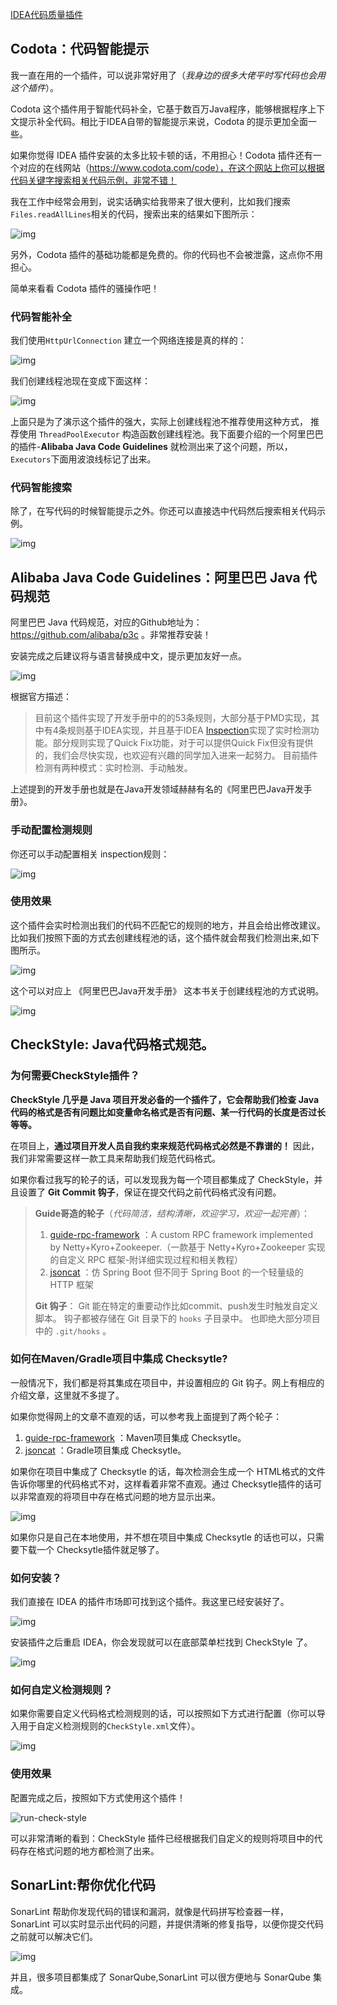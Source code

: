[IDEA代码质量插件](https://www.cnblogs.com/javaguide/p/13854134.html)



## Codota：代码智能提示

我一直在用的一个插件，可以说非常好用了（*我身边的很多大佬平时写代码也会用这个插件*）。

Codota 这个插件用于智能代码补全，它基于数百万Java程序，能够根据程序上下文提示补全代码。相比于IDEA自带的智能提示来说，Codota 的提示更加全面一些。

如果你觉得 IDEA 插件安装的太多比较卡顿的话，不用担心！Codota 插件还有一个对应的在线网站（https://www.codota.com/code），在这个网站上你可以根据代码关键字搜索相关代码示例，非常不错！

我在工作中经常会用到，说实话确实给我带来了很大便利，比如我们搜索 `Files.readAllLines`相关的代码，搜索出来的结果如下图所示：

![img](https://img2020.cnblogs.com/other/1843652/202010/1843652-20201021190055197-971556090.png)

另外，Codota 插件的基础功能都是免费的。你的代码也不会被泄露，这点你不用担心。

简单来看看 Codota 插件的骚操作吧！

### 代码智能补全

我们使用`HttpUrlConnection` 建立一个网络连接是真的样的：

![img](https://img2020.cnblogs.com/other/1843652/202010/1843652-20201021190056496-398351097.gif)

我们创建线程池现在变成下面这样：

![img](https://img2020.cnblogs.com/other/1843652/202010/1843652-20201021190057750-1605018579.gif)

上面只是为了演示这个插件的强大，实际上创建线程池不推荐使用这种方式， 推荐使用 `ThreadPoolExecutor` 构造函数创建线程池。我下面要介绍的一个阿里巴巴的插件-**Alibaba Java Code Guidelines** 就检测出来了这个问题，所以，`Executors`下面用波浪线标记了出来。

### 代码智能搜索

除了，在写代码的时候智能提示之外。你还可以直接选中代码然后搜索相关代码示例。

![img](https://img2020.cnblogs.com/other/1843652/202010/1843652-20201021190058074-1548370696.png)

## Alibaba Java Code Guidelines：阿里巴巴 Java 代码规范

阿里巴巴 Java 代码规范，对应的Github地址为：https://github.com/alibaba/p3c 。非常推荐安装！

安装完成之后建议将与语言替换成中文，提示更加友好一点。

![img](https://img2020.cnblogs.com/other/1843652/202010/1843652-20201021190058785-1515173002.png)

根据官方描述：

> 目前这个插件实现了开发手册中的的53条规则，大部分基于PMD实现，其中有4条规则基于IDEA实现，并且基于IDEA [Inspection](https://www.jetbrains.com/help/idea/code-inspection.html)实现了实时检测功能。部分规则实现了Quick Fix功能，对于可以提供Quick Fix但没有提供的，我们会尽快实现，也欢迎有兴趣的同学加入进来一起努力。 目前插件检测有两种模式：实时检测、手动触发。

上述提到的开发手册也就是在Java开发领域赫赫有名的《阿里巴巴Java开发手册》。

### 手动配置检测规则

你还可以手动配置相关 inspection规则：

![img](https://img2020.cnblogs.com/other/1843652/202010/1843652-20201021190059458-123822194.png)

### 使用效果

这个插件会实时检测出我们的代码不匹配它的规则的地方，并且会给出修改建议。比如我们按照下面的方式去创建线程池的话，这个插件就会帮我们检测出来,如下图所示。

![img](https://img2020.cnblogs.com/other/1843652/202010/1843652-20201021190059876-260929337.png)

这个可以对应上 《阿里巴巴Java开发手册》 这本书关于创建线程池的方式说明。

![img](https://img2020.cnblogs.com/other/1843652/202010/1843652-20201021190100296-1598656479.png)

## CheckStyle: Java代码格式规范。

### 为何需要CheckStyle插件？

**CheckStyle 几乎是 Java 项目开发必备的一个插件了，它会帮助我们检查 Java 代码的格式是否有问题比如变量命名格式是否有问题、某一行代码的长度是否过长等等。**

在项目上，**通过项目开发人员自我约束来规范代码格式必然是不靠谱的！** 因此，我们非常需要这样一款工具来帮助我们规范代码格式。

如果你看过我写的轮子的话，可以发现我为每一个项目都集成了 CheckStyle，并且设置了 **Git Commit 钩子**，保证在提交代码之前代码格式没有问题。

> **Guide哥造的轮子**（*代码简洁，结构清晰，欢迎学习，欢迎一起完善*）：
>
> 1. [guide-rpc-framework](https://github.com/Snailclimb/guide-rpc-framework) ：A custom RPC framework implemented by Netty+Kyro+Zookeeper.（一款基于 Netty+Kyro+Zookeeper 实现的自定义 RPC 框架-附详细实现过程和相关教程）
> 2. [jsoncat](https://github.com/Snailclimb/jsoncat) ：仿 Spring Boot 但不同于 Spring Boot 的一个轻量级的 HTTP 框架
>
> **Git 钩子**： Git 能在特定的重要动作比如commit、push发生时触发自定义脚本。 钩子都被存储在 Git 目录下的 `hooks` 子目录中。 也即绝大部分项目中的 `.git/hooks` 。

### 如何在Maven/Gradle项目中集成 Checksytle?

一般情况下，我们都是将其集成在项目中，并设置相应的 Git 钩子。网上有相应的介绍文章，这里就不多提了。

如果你觉得网上的文章不直观的话，可以参考我上面提到了两个轮子：

1. [guide-rpc-framework](https://github.com/Snailclimb/guide-rpc-framework) ：Maven项目集成 Checksytle。
2. [jsoncat](https://github.com/Snailclimb/jsoncat) ：Gradle项目集成 Checksytle。

如果你在项目中集成了 Checksytle 的话，每次检测会生成一个 HTML格式的文件告诉你哪里的代码格式不对，这样看着非常不直观。通过 Checksytle插件的话可以非常直观的将项目中存在格式问题的地方显示出来。

![img](https://img2020.cnblogs.com/other/1843652/202010/1843652-20201021190100672-1947671599.png)

如果你只是自己在本地使用，并不想在项目中集成 Checksytle 的话也可以，只需要下载一个 Checksytle插件就足够了。

### 如何安装？

我们直接在 IDEA 的插件市场即可找到这个插件。我这里已经安装好了。

![img](https://img2020.cnblogs.com/other/1843652/202010/1843652-20201021190101101-496936869.png)

安装插件之后重启 IDEA，你会发现就可以在底部菜单栏找到 CheckStyle 了。

![img](https://img2020.cnblogs.com/other/1843652/202010/1843652-20201021190101679-56978397.png)

### 如何自定义检测规则？

如果你需要自定义代码格式检测规则的话，可以按照如下方式进行配置（你可以导入用于自定义检测规则的`CheckStyle.xml`文件）。

![img](https://img2020.cnblogs.com/other/1843652/202010/1843652-20201021190102229-1625306474.png)

### 使用效果

配置完成之后，按照如下方式使用这个插件！

![run-check-style](https://img2020.cnblogs.com/other/1843652/202010/1843652-20201021190102798-513895438.png)

可以非常清晰的看到：CheckStyle 插件已经根据我们自定义的规则将项目中的代码存在格式问题的地方都检测了出来。

## SonarLint:帮你优化代码

SonarLint 帮助你发现代码的错误和漏洞，就像是代码拼写检查器一样，SonarLint 可以实时显示出代码的问题，并提供清晰的修复指导，以便你提交代码之前就可以解决它们。

![img](https://img2020.cnblogs.com/other/1843652/202010/1843652-20201021190103984-424608148.png)

并且，很多项目都集成了 SonarQube,SonarLint 可以很方便地与 SonarQube 集成。